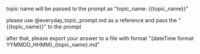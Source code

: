 topic name will be passed to the prompt as "topic_name: {{topic_name}}"

please use @everyday_topic_prompt.md as a reference and pass the " {{topic_name}}" to the prompt

after that, please export your answer to a file with format 
"{dateTime format YYMMDD_HHMM}_{topic_name}.md"